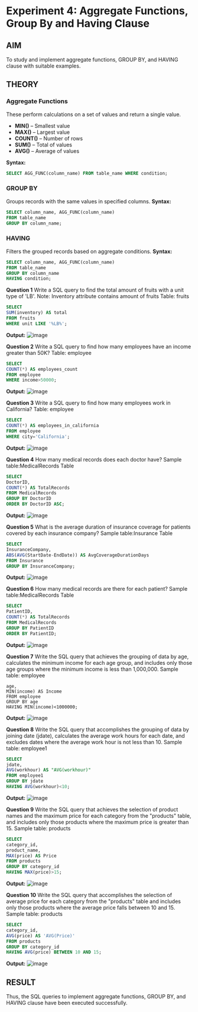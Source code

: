 # Experiment 4: Aggregate Functions, Group By and Having Clause

## AIM
To study and implement aggregate functions, GROUP BY, and HAVING clause with suitable examples.

## THEORY

### Aggregate Functions
These perform calculations on a set of values and return a single value.

- **MIN()** – Smallest value  
- **MAX()** – Largest value  
- **COUNT()** – Number of rows  
- **SUM()** – Total of values  
- **AVG()** – Average of values

**Syntax:**
```sql
SELECT AGG_FUNC(column_name) FROM table_name WHERE condition;
```
### GROUP BY
Groups records with the same values in specified columns.
**Syntax:**
```sql
SELECT column_name, AGG_FUNC(column_name)
FROM table_name
GROUP BY column_name;
```
### HAVING
Filters the grouped records based on aggregate conditions.
**Syntax:**
```sql
SELECT column_name, AGG_FUNC(column_name)
FROM table_name
GROUP BY column_name
HAVING condition;
```

**Question 1**
Write a SQL query to find the total amount of fruits with a unit type of 'LB'. Note: Inventory attribute contains amount of fruits Table: fruits

```sql
SELECT
SUM(inventory) AS total
FROM fruits
WHERE unit LIKE '%LB%';
```

**Output:**
![image](https://github.com/user-attachments/assets/0f367233-c7ad-4303-adf9-9f35e5055a11)


**Question 2**
Write a SQL query to find how many employees have an income greater than 50K? Table: employee

```sql
SELECT
COUNT(*) AS employees_count
FROM employee
WHERE income>50000;
```

**Output:**
![image](https://github.com/user-attachments/assets/7551f886-37b8-4be1-99c6-caca7ec6ba15)


**Question 3**
Write a SQL query to find how many employees work in California? Table: employee

```sql
SELECT
COUNT(*) AS employees_in_california
FROM employee
WHERE city='California';
```

**Output:**
![image](https://github.com/user-attachments/assets/9abbb4bd-ec48-492a-9d78-722d0e7c3d5e)


**Question 4**
How many medical records does each doctor have? Sample table:MedicalRecords Table

```sql
SELECT
DoctorID,
COUNT(*) AS TotalRecords
FROM MedicalRecords
GROUP BY DoctorID
ORDER BY DoctorID ASC;
```

**Output:**
![image](https://github.com/user-attachments/assets/84eaa734-3a45-4f2f-99a9-f0f6a602366f)


**Question 5**
What is the average duration of insurance coverage for patients covered by each insurance company? Sample table:Insurance Table

```sql
SELECT
InsuranceCompany,
ABS(AVG(StartDate-EndDate)) AS AvgCoverageDurationDays
FROM Insurance
GROUP BY InsuranceCompany;
```

**Output:**
![image](https://github.com/user-attachments/assets/237fc28f-f93c-40ba-906a-e6d15f324cbd)


**Question 6**
How many medical records are there for each patient? Sample table:MedicalRecords Table

```sql
SELECT
PatientID,
COUNT(*) AS TotalRecords
FROM MedicalRecords
GROUP BY PatientID
ORDER BY PatientID;
```

**Output:**
![image](https://github.com/user-attachments/assets/41a355dd-a7b0-427d-a9a1-9c8b8e7fa909)


**Question 7**
Write the SQL query that achieves the grouping of data by age, calculates the minimum income for each age group, and includes only those age groups where the minimum income is less than 1,000,000. Sample table: employee

```sqlSELECT
age,
MIN(income) AS Income
FROM employee
GROUP BY age
HAVING MIN(income)<1000000;
```

**Output:**
![image](https://github.com/user-attachments/assets/68fbba47-e1bf-4a9f-99f5-9b54317a923a)


**Question 8**
Write the SQL query that accomplishes the grouping of data by joining date (jdate), calculates the average work hours for each date, and excludes dates where the average work hour is not less than 10. Sample table: employee1

```sql
SELECT
jdate,
AVG(workhour) AS "AVG(workhour)"
FROM employee1
GROUP BY jdate
HAVING AVG(workhour)<10;
```

**Output:**
![image](https://github.com/user-attachments/assets/faed34c5-7399-4e20-bb75-1f42ce13758d)


**Question 9**
Write the SQL query that achieves the selection of product names and the maximum price for each category from the "products" table, and includes only those products where the maximum price is greater than 15. Sample table: products

```sql
SELECT
category_id,
product_name,
MAX(price) AS Price
FROM products
GROUP BY category_id 
HAVING MAX(price)>15;
```

**Output:**
![image](https://github.com/user-attachments/assets/be83f7fc-29a4-4dcf-8637-13d46c52e57e)


**Question 10**
Write the SQL query that accomplishes the selection of average price for each category from the "products" table and includes only those products where the average price falls between 10 and 15. Sample table: products

```sql
SELECT
category_id,
AVG(price) AS 'AVG(Price)'
FROM products
GROUP BY category_id
HAVING AVG(price) BETWEEN 10 AND 15;
```

**Output:**
![image](https://github.com/user-attachments/assets/f69a6fde-c554-4ed7-b642-d48047b63ce2)


## RESULT
Thus, the SQL queries to implement aggregate functions, GROUP BY, and HAVING clause have been executed successfully.
